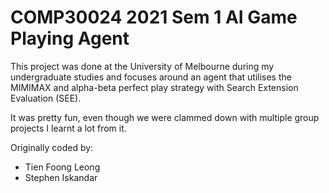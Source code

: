 # COMP30024 2021 Sem 1 AI Game Playing Agent
This project was done at the University of Melbourne during my undergraduate studies and focuses around an agent that utilises the MIMIMAX and alpha-beta perfect play strategy with Search Extension Evaluation (SEE). 

It was pretty fun, even though we were clammed down with multiple group projects I learnt a lot from it.

Originally coded by:
* Tien Foong Leong
* Stephen Iskandar
